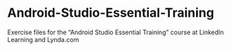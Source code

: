 # Android-Studio-Essential-Training
Exercise files for the “Android Studio Essential Training” course at LinkedIn Learning and Lynda.com
